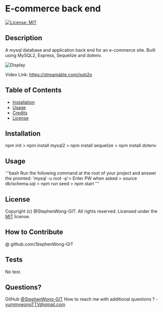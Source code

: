 
  # E-commerce back end  
  [![License: MIT](https://img.shields.io/badge/License-MIT-blue.svg)](https://opensource.org/licenses/MIT) 
  ## Description
  A mysql database and application back end for an e-commerce site. Built using MySQL2, Express, Sequelize and dotenv.
  
  ![Display](https://user-images.githubusercontent.com/83122828/140618482-8f81a0fa-3fda-436d-bb52-f7693ea98835.png)

  
  Video Link: https://streamable.com/jssb2o
  ## Table of Contents
  - [Installation](#installation)
  - [Usage](#usage)
  - [Credits](#credits)
  - [License](#license)
  ## Installation
  npm init > npm install mysql2 > npm install sequelize > npm install dotenv
  
  ## Usage
  '''bash
    Run the following command at the root of your project and answer the promted: 'mysql -u root -p'> Enter PW when asked > source db/schema.sql > npm run seed > npm start
  '''
  
  ## License
  Copyright (c) @StephenWong-GIT. All rights reserved.
  Licensed under the [MIT](https://opensource.org/licenses/MIT) license. 
  
  ## How to Contribute
  @ github.com/StephenWong-GIT
  ## Tests  
  No test.
  ## Questions?
  GitHub [@StephenWong-GIT](https://github.com/@StephenWong-GIT)
  How to reach me with additional questions ? - [yummywongTTV@gmail.com](mailto://yummywongTTV@gmail.com)
